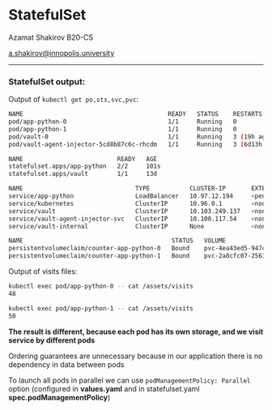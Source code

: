 # StatefulSet

Azamat Shakirov B20-CS

a.shakirov@innopolis.university





---

### StatefulSet output:

Output of `kubectl get po,sts,svc,pvc`:

```bash
NAME                                        READY   STATUS    RESTARTS        AGE
pod/app-python-0                            1/1     Running   0               101s
pod/app-python-1                            1/1     Running   0               81s
pod/vault-0                                 1/1     Running   3 (19h ago)     13d
pod/vault-agent-injector-5cd8b87c6c-rhcdm   1/1     Running   3 (6d13h ago)   13d

NAME                          READY   AGE
statefulset.apps/app-python   2/2     101s
statefulset.apps/vault        1/1     13d

NAME                               TYPE           CLUSTER-IP       EXTERNAL-IP   PORT(S)             AGE
service/app-python                 LoadBalancer   10.97.12.194     <pending>     5000:30398/TCP      101s
service/kubernetes                 ClusterIP      10.96.0.1        <none>        443/TCP             28d
service/vault                      ClusterIP      10.103.249.137   <none>        8200/TCP,8201/TCP   13d
service/vault-agent-injector-svc   ClusterIP      10.100.117.54    <none>        443/TCP             13d
service/vault-internal             ClusterIP      None             <none>        8200/TCP,8201/TCP   13d

NAME                                         STATUS   VOLUME                                     CAPACITY   ACCESS MODES   STORAGECLASS   AGE
persistentvolumeclaim/counter-app-python-0   Bound    pvc-4ea43ed5-947c-4dfd-941d-f32022879b03   10Mi       RWO            standard       19h
persistentvolumeclaim/counter-app-python-1   Bound    pvc-2a8cfc07-2563-4d6e-96b1-9e67e190d8d5   10Mi       RWO            standard       16h
```

Output of visits files:

```bash
kubectl exec pod/app-python-0 -- cat /assets/visits
48

kubectl exec pod/app-python-1 -- cat /assets/visits
50
```

**The result is different, because each pod has its own storage, and we visit service by different pods**

Ordering guarantees are unnecessary because in our application there is no dependency in data between pods

To launch all pods in parallel we can use `podManagementPolicy: Parallel` option (configured in **values.yaml** and in statefulset.yaml **spec.podManagementPolicy**)